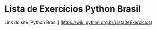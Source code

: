 # Lista de Exercícios Python Brasil

Link do site [Python Brasil] (https://wiki.python.org.br/ListaDeExercicios)
